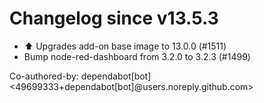 # Changelog since v13.5.3
- ⬆️ Upgrades add-on base image to 13.0.0 (#1511) 
- Bump node-red-dashboard from 3.2.0 to 3.2.3 (#1499)

Co-authored-by: dependabot[bot] <49699333+dependabot[bot]@users.noreply.github.com> 
